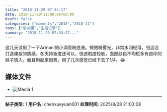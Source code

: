 ```yaml
---
title: "2018-11-29 07:34:17"
date: 2018-11-29T11:00:00+08:00
draft: false
categories: ["moments","2018","2018-11"]
tags: ["朋友圈","生活记录"]
summary: "2018-11-29 07:34:17..."
---
```


这几天试用了一下Armani的小滴管粉底液。微微粉雾光，非常水润轻薄，很适合打造裸妆的质感。冬天持妆度还可以，但遮瑕度较低，面部肤色不均斑多有痘印的妹子慎入。而且用起来很费，用了几次感觉已经下去了1/4。😂

## 媒体文件

- ![Media 1](/Moments/photos/2018-11-29/201811290734170.jpg)

---

**帖子类型:** 1
**用户名:** chenxueyuan001
**处理时间:** 2025/8/28 21:03:08